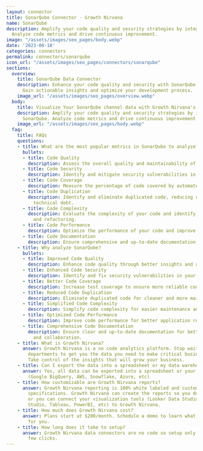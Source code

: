 ```yaml
---
layout: connector
title: SonarQube Connector - Growth Nirvana
name: SonarQube
description: Amplify your code quality and security strategies by integrating SonarQube.
  Analyze code metrics and drive continuous improvement.
image: "/assets/images/seo_pages/body.webp"
date: '2023-08-18'
categories: connectors
permalink: connectors/sonarqube
icon_url: "/assets/images/seo_pages/connectors/sonarqube"
sections:
  overview:
    title: SonarQube Data Connector
    description: Enhance your code quality and security with SonarQube integration.
      Gain actionable insights and optimize your development process.
    image_url: "/assets/images/seo_pages/overview.webp"
  body:
    title: Visualize Your SonarQube channel data with Growth Nirvana's SonarQube Connector
    description: Amplify your code quality and security strategies by integrating
      SonarQube. Analyze code metrics and drive continuous improvement.
    image_url: "/assets/images/seo_pages/body.webp"
  faq:
    title: FAQs
    questions:
    - title: What are the most popular metrics in SonarQube to analyze?
      bullets:
      - title: Code Quality
        description: Assess the overall quality and maintainability of your codebase.
      - title: Code Security
        description: Identify and mitigate security vulnerabilities in your code.
      - title: Code Coverage
        description: Measure the percentage of code covered by automated tests.
      - title: Code Duplication
        description: Identify and eliminate duplicated code, reducing complexity and
          technical debt.
      - title: Code Complexity
        description: Evaluate the complexity of your code and identify areas for simplification
          and refactoring.
      - title: Code Performance
        description: Optimize the performance of your code and improve execution efficiency.
      - title: Code Documentation
        description: Ensure comprehensive and up-to-date documentation of your code.
    - title: Why analyze SonarQube?
      bullets:
      - title: Improved Code Quality
        description: Enhance code quality through better insights and analysis.
      - title: Enhanced Code Security
        description: Identify and fix security vulnerabilities in your codebase.
      - title: Better Code Coverage
        description: Increase test coverage to ensure more reliable code.
      - title: Reduced Code Duplication
        description: Eliminate duplicated code for cleaner and more maintainable codebase.
      - title: Simplified Code Complexity
        description: Simplify code complexity for easier maintenance and troubleshooting.
      - title: Optimized Code Performance
        description: Improve code performance for better application responsiveness.
      - title: Comprehensive Code Documentation
        description: Ensure clear and up-to-date documentation for better code understanding
          and collaboration.
    - title: What is Growth Nirvana?
      answer: Growth Nirvana is a no code analytics platform. Stop waiting for other
        departments to get you the data you need to make critical business decisions.
        Take control of the insights that will grow your business.
    - title: Can I export the data into a spreadsheet or my data warehouse?
      answer: Yes, all data can be exported into a spreadsheet or your data warehouse
        (Google BigQuery, AWS, Snowflake, Azure, etc)
    - title: How customizable are Growth Nirvana reports?
      answer: Growth Nirvana reporting is 100% white labeled and customized to your
        specifications. Growth Nirvana can create the reports so you don’t have to
        or you can connect your visualization tools (Looker Data Studio/Google Data
        Studio, Tableau, PowerBI, etc) to Growth Nirvana.
    - title: How much does Growth Nirvana cost?
      answer: Plans start at $200/month. Schedule a demo to learn what plan is best
        for you.
    - title: How long does it take to setup?
      answer: Growth Nirvana data connectors are no code so setup only requires a
        few clicks.
---
```

